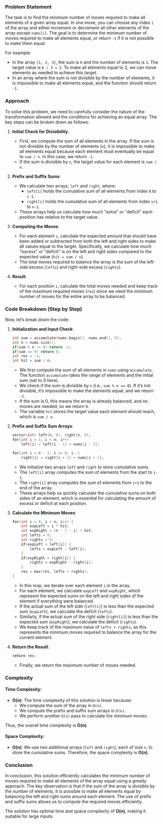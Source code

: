 ### Problem Statement

The task is to find the minimum number of moves required to make all elements of a given array equal. In one move, you can choose any index `i` of the array and either increment or decrement all other elements of the array except `nums[i]`. The goal is to determine the minimum number of moves required to make all elements equal, or return `-1` if it is not possible to make them equal.

For example:
- In the array `[1, 2, 3]`, the sum is `6` and the number of elements is `3`. The target value is `6 / 3 = 2`. To make all elements equal to 2, we can move elements as needed to achieve this target.
- In an array where the sum is not divisible by the number of elements, it is impossible to make all elements equal, and the function should return `-1`.

### Approach

To solve this problem, we need to carefully consider the nature of the transformation allowed and the conditions for achieving an equal array. The key steps can be broken down as follows:

1. **Initial Check for Divisibility**: 
   - First, we compute the sum of all elements in the array. If the sum is not divisible by the number of elements (`n`), it is impossible to make all elements equal because each element must eventually be equal to `sum / n`. In this case, we return `-1`.
   - If the sum is divisible by `n`, the target value for each element is `sum / n`.

2. **Prefix and Suffix Sums**:
   - We calculate two arrays, `left` and `right`, where:
     - `left[i]` holds the cumulative sum of all elements from index `0` to `i-1`.
     - `right[i]` holds the cumulative sum of all elements from index `i+1` to `n-1`.
   - These arrays help us calculate how much "extra" or "deficit" each position has relative to the target value.

3. **Computing the Moves**:
   - For each element `i`, calculate the expected amount that should have been added or subtracted from both the left and right sides to make all values equal to the target. Specifically, we calculate how much "excess" or "deficit" is on the left and right sides compared to the expected value (`hit = sum / n`).
   - The total moves required to balance the array is the sum of the left-side excess (`lefts`) and right-side excess (`rights`).

4. **Result**:
   - For each position `i`, calculate the total moves needed and keep track of the maximum required moves (`res`) since we need the minimum number of moves for the entire array to be balanced.

### Code Breakdown (Step by Step)

Now, let’s break down the code:

1. **Initialization and Input Check**:
   ```cpp
   int sum = accumulate(nums.begin(), nums.end(), 0);
   int n = nums.size();
   if(sum % n != 0) return -1;
   if(sum == 0) return 0;
   int res = -1;
   int hit = sum / n;
   ```
   - We first compute the sum of all elements in `nums` using `accumulate`. The function `accumulate` takes the range of elements and the initial sum (set to 0 here).
   - We check if the sum is divisible by `n` (i.e., `sum % n == 0`). If it’s not divisible, it’s impossible to make the elements equal, and we return `-1`.
   - If the sum is 0, this means the array is already balanced, and no moves are needed, so we return `0`.
   - The variable `hit` stores the target value each element should reach, which is `sum / n`.

2. **Prefix and Suffix Sum Arrays**:
   ```cpp
   vector<int> left(n, 0), right(n, 0);
   for(int i = 1; i < n; i++) 
       left[i] = left[i - 1] + nums[i - 1];

   for(int i = n - 2; i >= 0; i--)
       right[i] = right[i + 1] + nums[i + 1];
   ```
   - We initialize two arrays `left` and `right` to store cumulative sums.
   - The `left[i]` array computes the sum of elements from the start to `i-1`.
   - The `right[i]` array computes the sum of elements from `i+1` to the end of the array.
   - These arrays help us quickly calculate the cumulative sums on both sides of an element, which is essential for calculating the amount of excess or deficit at each position.

3. **Calculate the Minimum Moves**:
   ```cpp
   for(int i = 0; i < n; i++) {
       int expLeft = i * hit;
       int expRight = (n - 1 - i) * hit;
       int lefts = 0;
       int rights = 0;
       if(expLeft > left[i]) {
           lefts = expLeft - left[i];
       }
       if(expRight > right[i]) {
           rights = expRight - right[i];
       }
       res = max(res, lefts + rights);
   }
   ```
   - In this loop, we iterate over each element `i` in the array.
   - For each element, we calculate `expLeft` and `expRight`, which represent the expected sums on the left and right sides of the element if everything were balanced.
   - If the actual sum of the left side (`left[i]`) is less than the expected sum (`expLeft`), we calculate the deficit (`lefts`).
   - Similarly, if the actual sum of the right side (`right[i]`) is less than the expected sum (`expRight`), we calculate the deficit (`rights`).
   - We keep track of the maximum value of `lefts + rights`, as this represents the minimum moves required to balance the array for the current element.

4. **Return the Result**:
   ```cpp
   return res;
   ```
   - Finally, we return the maximum number of moves needed.

### Complexity

#### Time Complexity:
- **O(n)**: The time complexity of this solution is linear because:
  - We compute the sum of the array in `O(n)`.
  - We compute the prefix and suffix sum arrays in `O(n)`.
  - We perform another `O(n)` pass to calculate the minimum moves.

Thus, the overall time complexity is **O(n)**.

#### Space Complexity:
- **O(n)**: We use two additional arrays (`left` and `right`), each of size `n`, to store the cumulative sums. Therefore, the space complexity is **O(n)**.

### Conclusion

In conclusion, this solution efficiently calculates the minimum number of moves required to make all elements of the array equal using a greedy approach. The key observation is that if the sum of the array is divisible by the number of elements, it is possible to make all elements equal by balancing the left and right sums around each element. The use of prefix and suffix sums allows us to compute the required moves efficiently. 

The solution has optimal time and space complexity of **O(n)**, making it suitable for large inputs.